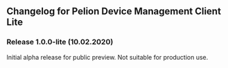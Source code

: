 ## Changelog for Pelion Device Management Client Lite

### Release 1.0.0-lite (10.02.2020)

Initial alpha release for public preview. Not suitable for production use.

